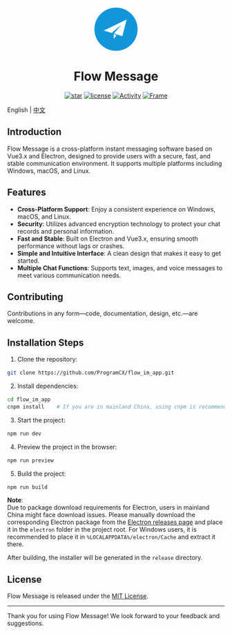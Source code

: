 <p align="center"><img src="public/icon.svg" width="100" height="100"></p>
<h1 align="center">Flow Message</h1>

<div align="center">

[![star](https://img.shields.io/github/stars/ProgramCX/flow_im_app?logo=github&style=round-square)](https://github.com/ProgramCX/flow_im_app/stargazers)
[![license](https://img.shields.io/github/license/ProgramCX/flow_im_app?style=round-square&logo=github)](https://github.com/ProgramCX/flow_im_app/blob/main/LICENSE)
[![Activity](https://img.shields.io/github/last-commit/ProgramCX/flow_im_app?style=round-square&logo=github)](#)
[![Frame](https://img.shields.io/badge/Frame-Vue3.x/Electron-orange.svg?style=round-square&logo=github)](#)

</div>

> 

English | [中文](README-zh.md)

## Introduction

Flow Message is a cross-platform instant messaging software based on Vue3.x and Electron, designed to provide users with a secure, fast, and stable communication environment. It supports multiple platforms including Windows, macOS, and Linux.

## Features

- **Cross-Platform Support**: Enjoy a consistent experience on Windows, macOS, and Linux.
- **Security**: Utilizes advanced encryption technology to protect your chat records and personal information.
- **Fast and Stable**: Built on Electron and Vue3.x, ensuring smooth performance without lags or crashes.
- **Simple and Intuitive Interface**: A clean design that makes it easy to get started.
- **Multiple Chat Functions**: Supports text, images, and voice messages to meet various communication needs.

## Contributing

Contributions in any form—code, documentation, design, etc.—are welcome.

## Installation Steps

1. Clone the repository:
```bash
git clone https://github.com/ProgramCX/flow_im_app.git
```
2. Install dependencies:
```bash
cd flow_im_app
cnpm install    # If you are in mainland China, using cnpm is recommended.
```
3. Start the project:
```bash
npm run dev
```
4. Preview the project in the browser:
```bash
npm run preview
```
5. Build the project:
```bash
npm run build
```
**Note**:  
Due to package download requirements for Electron, users in mainland China might face download issues. Please manually download the corresponding Electron package from the [Electron releases page](https://github.com/electron/electron/releases) and place it in the `electron` folder in the project root. For Windows users, it is recommended to place it in `%LOCALAPPDATA%/electron/Cache` and extract it there.

After building, the installer will be generated in the `release` directory.

## License

Flow Message is released under the [MIT License](LICENSE).

--- 

Thank you for using Flow Message! We look forward to your feedback and suggestions.